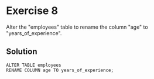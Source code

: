 # Exercise 8

Alter the "employees" table to rename the column "age" to "years_of_experience".

## Solution

```shell
ALTER TABLE employees
RENAME COLUMN age TO years_of_experience;
```
